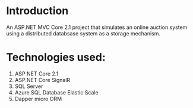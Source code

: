 # Introduction 
An ASP.NET MVC Core 2.1 project that simulates an online auction system using a distributed databsase system as a storage mechanism.

# Technologies used:
1.	ASP NET Core 2.1
2.	ASP.NET Core SignalR
3.	SQL Server
4.  Azure SQL Database Elastic Scale
5.  Dapper micro ORM
